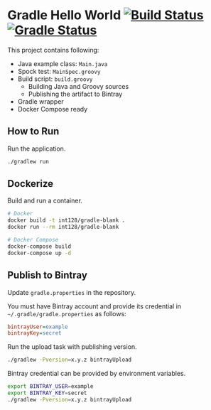 Gradle Hello World [![Build Status](https://travis-ci.org/int128/gradle-blank.svg?branch=master)](https://travis-ci.org/int128/gradle-blank) [![Gradle Status](https://gradleupdate.appspot.com/int128/gradle-blank/status.svg?branch=master)](https://gradleupdate.appspot.com/int128/gradle-blank/status)
==================

This project contains following:

* Java example class: `Main.java`
* Spock test: `MainSpec.groovy`
* Build script: `build.groovy`
  * Building Java and Groovy sources
  * Publishing the artifact to Bintray
* Gradle wrapper
* Docker Compose ready


How to Run
----------

Run the application.

```sh
./gradlew run
```


Dockerize
---------

Build and run a container.

```sh
# Docker
docker build -t int128/gradle-blank .
docker run --rm int128/gradle-blank

# Docker Compose
docker-compose build
docker-compose up -d
```


Publish to Bintray
------------------

Update `gradle.properties` in the repository.

You must have Bintray account and provide its credential in `~/.gradle/gradle.properties` as follows:

```ini
bintrayUser=example
bintrayKey=secret
```

Run the upload task with publishing version.

```sh
./gradlew -Pversion=x.y.z bintrayUpload
```

Bintray credential can be provided by environment variables.

```sh
export BINTRAY_USER=example
export BINTRAY_KEY=secret
./gradlew -Pversion=x.y.z bintrayUpload
```
